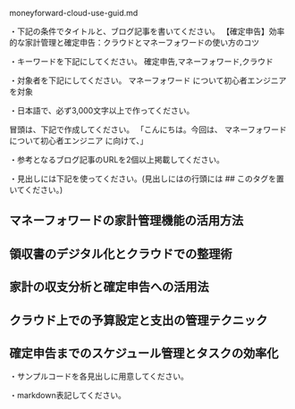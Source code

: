 moneyforward-cloud-use-guid.md

・下記の条件でタイトルと、ブログ記事を書いてください。
【確定申告】効率的な家計管理と確定申告：クラウドとマネーフォワードの使い方のコツ

・キーワードを下記にしてください。
確定申告,マネーフォワード,クラウド

・対象者を下記にしてください。
  マネーフォワード について初心者エンジニアを対象


・日本語で、必ず3,000文字以上で作ってください。

冒頭は、下記で作成してください。
「こんにちは。今回は、
マネーフォワードについて初心者エンジニア
に向けて、」

・参考となるブログ記事のURLを2個以上掲載してください。

・見出しには下記を使ってください。(見出しにはの行頭には ## このタグを置いてください。)
## マネーフォワードの家計管理機能の活用方法
## 領収書のデジタル化とクラウドでの整理術
## 家計の収支分析と確定申告への活用法
## クラウド上での予算設定と支出の管理テクニック
## 確定申告までのスケジュール管理とタスクの効率化

・サンプルコードを各見出しに用意してください。

・markdown表記してください。

